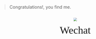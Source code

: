 <!-- secret.md -->

> Congratulations!, you find me.

<div style="text-align: center;transform:scale(0.7)">
    <p><img src="/_media/wechat.jpg"></p>
    <font size="8" face="Agency FB">Wechat</font>
</div>